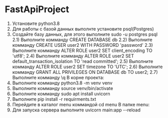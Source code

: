 # FastApiProject
1) Установите python3.8
2) Для работы с базой данных выполнте установите psql(Postgres)
3) Создайте базу данных, для этого выполните sudo -u postgres psql
     2.1)  Выполните комманду CREATE DATABASE db
     2.2)  Выполните комманду CREATE USER user2 WITH PASSWORD 'password'
     2.3)  Выполните комманду ALTER ROLE user2 SET client_encoding TO 'utf8';
     2.4)  Выполните комманду ALTER ROLE user2 SET default_transaction_isolation TO 'read committed';
     2.5)  Выполните комманду ALTER ROLE user2 SET timezone TO 'UTC';
     2.6)  Выполните комманду GRANT ALL PRIVILEGES ON DATABASE db TO user2;
     2.7)  Выполните комманду \q
В корне проекта:
  1) Выполните комманду python3.8 -m venv venv
  2) Выполните комманду source venv/bin/activate
  3) Выполните комманду sudo apt install uvicorn
  4) Выполните pip install -r requirments.txt
  5) Перейдите в каталог menu коммандой cd menu
В папке menu:
  1) Для запуска сервера выполните uvicorn main:app --reload

